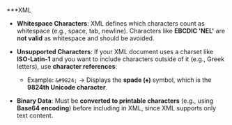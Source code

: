 
***XML

- **Whitespace Characters**: XML defines which characters count as whitespace (e.g., space, tab, newline). Characters like **EBCDIC 'NEL'** are **not valid** as whitespace and should be avoided.

- **Unsupported Characters**: If your XML document uses a charset like **ISO-Latin-1** and you want to include characters outside of it (e.g., Greek letters), use **character references**:
  - Example: `&#9824;` → Displays the **spade (♠)** symbol, which is the **9824th Unicode character**.

- **Binary Data**: Must be **converted to printable characters** (e.g., using **Base64 encoding**) before including in XML, since XML supports only text content.


